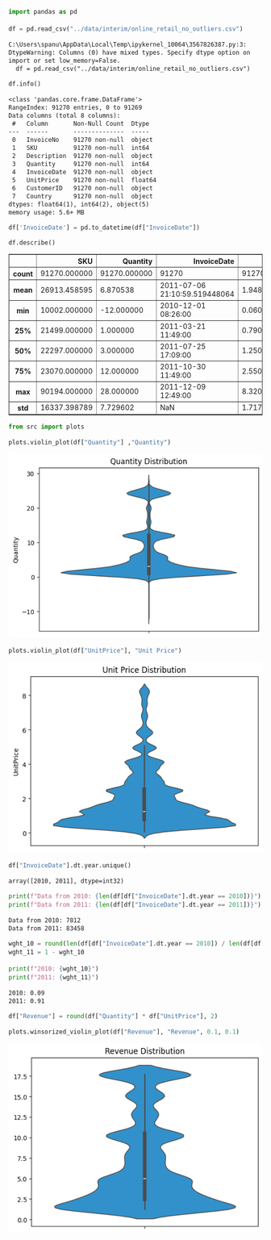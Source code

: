 ```python
import pandas as pd

df = pd.read_csv("../data/interim/online_retail_no_outliers.csv")
```

    C:\Users\spanu\AppData\Local\Temp\ipykernel_10064\3567826387.py:3: DtypeWarning: Columns (0) have mixed types. Specify dtype option on import or set low_memory=False.
      df = pd.read_csv("../data/interim/online_retail_no_outliers.csv")
    


```python
df.info()
```

    <class 'pandas.core.frame.DataFrame'>
    RangeIndex: 91270 entries, 0 to 91269
    Data columns (total 8 columns):
     #   Column       Non-Null Count  Dtype  
    ---  ------       --------------  -----  
     0   InvoiceNo    91270 non-null  object 
     1   SKU          91270 non-null  int64  
     2   Description  91270 non-null  object 
     3   Quantity     91270 non-null  int64  
     4   InvoiceDate  91270 non-null  object 
     5   UnitPrice    91270 non-null  float64
     6   CustomerID   91270 non-null  object 
     7   Country      91270 non-null  object 
    dtypes: float64(1), int64(2), object(5)
    memory usage: 5.6+ MB
    


```python
df['InvoiceDate'] = pd.to_datetime(df["InvoiceDate"])
```


```python
df.describe()
```




<div>
<style scoped>
    .dataframe tbody tr th:only-of-type {
        vertical-align: middle;
    }

    .dataframe tbody tr th {
        vertical-align: top;
    }

    .dataframe thead th {
        text-align: right;
    }
</style>
<table border="1" class="dataframe">
  <thead>
    <tr style="text-align: right;">
      <th></th>
      <th>SKU</th>
      <th>Quantity</th>
      <th>InvoiceDate</th>
      <th>UnitPrice</th>
    </tr>
  </thead>
  <tbody>
    <tr>
      <th>count</th>
      <td>91270.000000</td>
      <td>91270.000000</td>
      <td>91270</td>
      <td>91270.000000</td>
    </tr>
    <tr>
      <th>mean</th>
      <td>26913.458595</td>
      <td>6.870538</td>
      <td>2011-07-06 21:10:59.519448064</td>
      <td>1.948998</td>
    </tr>
    <tr>
      <th>min</th>
      <td>10002.000000</td>
      <td>-12.000000</td>
      <td>2010-12-01 08:26:00</td>
      <td>0.060000</td>
    </tr>
    <tr>
      <th>25%</th>
      <td>21499.000000</td>
      <td>1.000000</td>
      <td>2011-03-21 11:49:00</td>
      <td>0.790000</td>
    </tr>
    <tr>
      <th>50%</th>
      <td>22297.000000</td>
      <td>3.000000</td>
      <td>2011-07-25 17:09:00</td>
      <td>1.250000</td>
    </tr>
    <tr>
      <th>75%</th>
      <td>23070.000000</td>
      <td>12.000000</td>
      <td>2011-10-30 11:49:00</td>
      <td>2.550000</td>
    </tr>
    <tr>
      <th>max</th>
      <td>90194.000000</td>
      <td>28.000000</td>
      <td>2011-12-09 12:49:00</td>
      <td>8.320000</td>
    </tr>
    <tr>
      <th>std</th>
      <td>16337.398789</td>
      <td>7.729602</td>
      <td>NaN</td>
      <td>1.717431</td>
    </tr>
  </tbody>
</table>
</div>




```python
from src import plots
```


```python
plots.violin_plot(df["Quantity"] ,"Quantity")
```


    
![png](0.1-EDA-%26-visualizations_files/0.1-EDA-%26-visualizations_5_0.png)
    



```python
plots.violin_plot(df["UnitPrice"], "Unit Price")
```


    
![png](0.1-EDA-%26-visualizations_files/0.1-EDA-%26-visualizations_6_0.png)
    



```python
df["InvoiceDate"].dt.year.unique()
```




    array([2010, 2011], dtype=int32)




```python
print(f"Data from 2010: {len(df[df["InvoiceDate"].dt.year == 2010])}")
print(f"Data from 2011: {len(df[df["InvoiceDate"].dt.year == 2011])}")
```

    Data from 2010: 7812
    Data from 2011: 83458
    


```python
wght_10 = round(len(df[df["InvoiceDate"].dt.year == 2010]) / len(df[df["InvoiceDate"].dt.year == 2011]), 2)
wght_11 = 1 - wght_10

print(f"2010: {wght_10}")
print(f"2011: {wght_11}")
```

    2010: 0.09
    2011: 0.91
    


```python
df["Revenue"] = round(df["Quantity"] * df["UnitPrice"], 2) 
```


```python
plots.winsorized_violin_plot(df["Revenue"], "Revenue", 0.1, 0.1)
```


    
![png](0.1-EDA-%26-visualizations_files/0.1-EDA-%26-visualizations_11_0.png)
    

